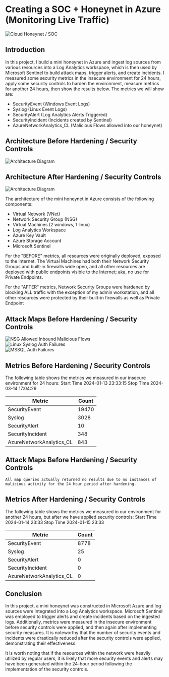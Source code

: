 # Creating a SOC + Honeynet in Azure (Monitoring Live Traffic)
![Cloud Honeynet / SOC ](https://github.com/NATASHASAINI/CLOUD-SOC/assets/156629309/34b61403-7c05-48e2-8b8c-951a226e265b)

## Introduction

In this project, I build a mini honeynet in Azure and ingest log sources from various resources into a Log Analytics workspace, which is then used by Microsoft Sentinel to build attack maps, trigger alerts, and create incidents. I measured some security metrics in the insecure environment for 24 hours, apply some security controls to harden the environment, measure metrics for another 24 hours, then show the results below. The metrics we will show are:

- SecurityEvent (Windows Event Logs)
- Syslog (Linux Event Logs)
- SecurityAlert (Log Analytics Alerts Triggered)
- SecurityIncident (Incidents created by Sentinel)
- AzureNetworkAnalytics_CL (Malicious Flows allowed into our honeynet)

## Architecture Before Hardening / Security Controls
![Architecture Diagram](https://github.com/NATASHASAINI/CLOUD-SOC/assets/156629309/1c656917-cf6a-44fd-a6f2-a34b99673067)


## Architecture After Hardening / Security Controls
![Architecture Diagram](https://github.com/NATASHASAINI/CLOUD-SOC/assets/156629309/15e9222d-2d57-4ff0-a654-cf8e75be9886)


The architecture of the mini honeynet in Azure consists of the following components:

- Virtual Network (VNet)
- Network Security Group (NSG)
- Virtual Machines (2 windows, 1 linux)
- Log Analytics Workspace
- Azure Key Vault
- Azure Storage Account
- Microsoft Sentinel

For the "BEFORE" metrics, all resources were originally deployed, exposed to the internet. The Virtual Machines had both their Network Security Groups and built-in firewalls wide open, and all other resources are deployed with public endpoints visible to the Internet; aka, no use for Private Endpoints.

For the "AFTER" metrics, Network Security Groups were hardened by blocking ALL traffic with the exception of my admin workstation, and all other resources were protected by their built-in firewalls as well as Private Endpoint

## Attack Maps Before Hardening / Security Controls
![NSG Allowed Inbound Malicious Flows](https://github.com/NATASHASAINI/CLOUD-SOC/assets/156629309/71e58e71-2201-46b6-b36a-539179f639b6)<br>
![Linux Syslog Auth Failures](https://github.com/NATASHASAINI/CLOUD-SOC/assets/156629309/da71ee3a-a8ef-41d7-b90b-59b95cee88f9)<br>
![MSSQL Auth Failures](https://github.com/NATASHASAINI/CLOUD-SOC/assets/156629309/34864593-d259-424a-964c-aef2d3ecc24b)<br>

## Metrics Before Hardening / Security Controls

The following table shows the metrics we measured in our insecure environment for 24 hours:
Start Time 2024-01-13 23:33:15
Stop Time 2024-03-14 17:04:29

| Metric                   | Count
| ------------------------ | -----
| SecurityEvent            | 19470
| Syslog                   | 3028
| SecurityAlert            | 10
| SecurityIncident         | 348
| AzureNetworkAnalytics_CL | 843

## Attack Maps Before Hardening / Security Controls

```All map queries actually returned no results due to no instances of malicious activity for the 24 hour period after hardening.```

## Metrics After Hardening / Security Controls

The following table shows the metrics we measured in our environment for another 24 hours, but after we have applied security controls:
Start Time 2024-01-14 23:33
Stop Time	2024-01-15 23:33

| Metric                   | Count
| ------------------------ | -----
| SecurityEvent            | 8778
| Syslog                   | 25
| SecurityAlert            | 0
| SecurityIncident         | 0
| AzureNetworkAnalytics_CL | 0

## Conclusion

In this project, a mini honeynet was constructed in Microsoft Azure and log sources were integrated into a Log Analytics workspace. Microsoft Sentinel was employed to trigger alerts and create incidents based on the ingested logs. Additionally, metrics were measured in the insecure environment before security controls were applied, and then again after implementing security measures. It is noteworthy that the number of security events and incidents were drastically reduced after the security controls were applied, demonstrating their effectiveness.

It is worth noting that if the resources within the network were heavily utilized by regular users, it is likely that more security events and alerts may have been generated within the 24-hour period following the implementation of the security controls.
